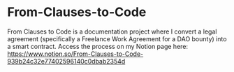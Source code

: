 # From-Clauses-to-Code
From Clauses to Code is a documentation project where I convert a legal agreement (specifically a Freelance Work Agreement for a DAO bounty) into a smart contract. Access the process on my Notion page here: https://www.notion.so/From-Clauses-to-Code-939b24c32e77402596140c0dbab2354d
